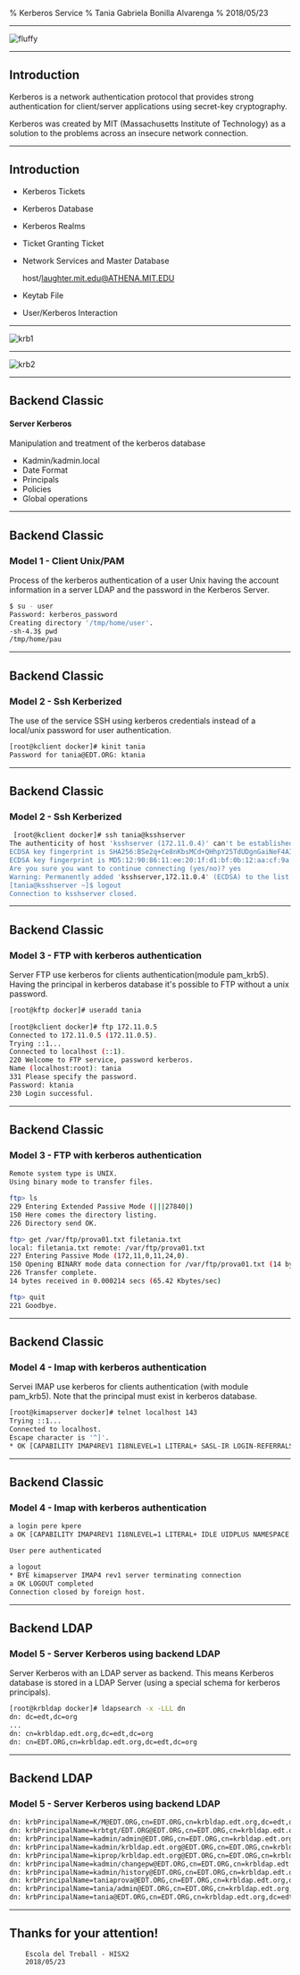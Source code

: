 % Kerberos Service
% Tania Gabriela Bonilla Alvarenga
% 2018/05/23

---

![fluffy](fluffyasleep.jpg)

---

## Introduction

Kerberos is a network authentication protocol that provides strong authentication for client/server applications using secret-key cryptography.

Kerberos was created by MIT (Massachusetts Institute of Technology) as a solution to the problems across an insecure network connection.

---

## Introduction

* Kerberos Tickets
* Kerberos Database
* Kerberos Realms
* Ticket Granting Ticket
* Network Services and Master Database

	host/laughter.mit.edu@ATHENA.MIT.EDU

* Keytab File
* User/Kerberos Interaction


---

![krb1](kerberos_1.png)

---

![krb2](kerberos_2.png)

---

## Backend Classic

#### Server Kerberos

Manipulation and treatment of the kerberos database

* Kadmin/kadmin.local
* Date Format
* Principals
* Policies
* Global operations

---

## Backend Classic

### Model 1 - Client Unix/PAM

Process of the kerberos authentication of a user Unix having the account information in a server LDAP and the password in the Kerberos Server.

```bash
$ su - user
Password: kerberos_password
Creating directory '/tmp/home/user'.
-sh-4.3$ pwd
/tmp/home/pau
```

---

## Backend Classic

### Model 2 - Ssh Kerberized

The use of the service SSH using kerberos credentials instead of a local/unix password for user authentication.

```bash
[root@kclient docker]# kinit tania
Password for tania@EDT.ORG: ktania
```

---

## Backend Classic

### Model 2 - Ssh Kerberized

```bash
 [root@kclient docker]# ssh tania@ksshserver
The authenticity of host 'ksshserver (172.11.0.4)' can't be established.
ECDSA key fingerprint is SHA256:BSe2q+Ce8nKbsMCd+QHhpY25TdUDgnGaiNeF4AItyPA.
ECDSA key fingerprint is MD5:12:90:86:11:ee:20:1f:d1:bf:0b:12:aa:cf:9a:33:31.
Are you sure you want to continue connecting (yes/no)? yes
Warning: Permanently added 'ksshserver,172.11.0.4' (ECDSA) to the list of known hosts.
[tania@ksshserver ~]$ logout
Connection to ksshserver closed.
```

---

## Backend Classic

### Model 3 - FTP with kerberos authentication

Server FTP use kerberos for clients authentication(module pam_krb5). Having the principal in kerberos database it's possible to FTP without a unix password.

```bash
[root@kftp docker]# useradd tania
 
[root@kclient docker]# ftp 172.11.0.5
Connected to 172.11.0.5 (172.11.0.5).
Trying ::1...
Connected to localhost (::1).
220 Welcome to FTP service, password kerberos.
Name (localhost:root): tania
331 Please specify the password.
Password: ktania
230 Login successful.
```

---

## Backend Classic

### Model 3 - FTP with kerberos authentication

```bash
Remote system type is UNIX.
Using binary mode to transfer files.

ftp> ls
229 Entering Extended Passive Mode (|||27840|)
150 Here comes the directory listing.
226 Directory send OK.

ftp> get /var/ftp/prova01.txt filetania.txt
local: filetania.txt remote: /var/ftp/prova01.txt
227 Entering Passive Mode (172,11,0,11,24,0).
150 Opening BINARY mode data connection for /var/ftp/prova01.txt (14 bytes).
226 Transfer complete.
14 bytes received in 0.000214 secs (65.42 Kbytes/sec)

ftp> quit
221 Goodbye.
```

---

## Backend Classic

### Model 4 - Imap with kerberos authentication

Servei IMAP use kerberos for clients authentication (with module pam_krb5).
Note that the principal must exist in kerberos database.

```bash
[root@kimapserver docker]# telnet localhost 143
Trying ::1...
Connected to localhost.
Escape character is '^]'.
* OK [CAPABILITY IMAP4REV1 I18NLEVEL=1 LITERAL+ SASL-IR LOGIN-REFERRALS STARTTLS] localhost IMAP4rev1 2007f.404 at Wed, 16 May 2018 09:47:02 +0000 (UTC)
```

---

## Backend Classic

### Model 4 - Imap with kerberos authentication

```bash
a login pere kpere
a OK [CAPABILITY IMAP4REV1 I18NLEVEL=1 LITERAL+ IDLE UIDPLUS NAMESPACE CHILDREN MAILBOX-REFERRALS BINARY UNSELECT ESEARCH WITHIN SCAN SORT THREAD=REFERENCES THREAD=ORDEREDSUBJECT MULTIAPPEND]

User pere authenticated

a logout
* BYE kimapserver IMAP4 rev1 server terminating connection
a OK LOGOUT completed
Connection closed by foreign host.
```


---

## Backend LDAP

### Model 5 - Server Kerberos using backend LDAP
	
Server Kerberos with an LDAP server as backend. This means Kerberos database is stored in a LDAP Server (using a special schema for kerberos principals).

```bash 
[root@krbldap docker]# ldapsearch -x -LLL dn
dn: dc=edt,dc=org
...
dn: cn=krbldap.edt.org,dc=edt,dc=org
dn: cn=EDT.ORG,cn=krbldap.edt.org,dc=edt,dc=org
```

---

## Backend LDAP

### Model 5 - Server Kerberos using backend LDAP

```bash
dn: krbPrincipalName=K/M@EDT.ORG,cn=EDT.ORG,cn=krbldap.edt.org,dc=edt,dc=org
dn: krbPrincipalName=krbtgt/EDT.ORG@EDT.ORG,cn=EDT.ORG,cn=krbldap.edt.org,dc=edt,dc=org
dn: krbPrincipalName=kadmin/admin@EDT.ORG,cn=EDT.ORG,cn=krbldap.edt.org,dc=edt,dc=org
dn: krbPrincipalName=kadmin/krbldap.edt.org@EDT.ORG,cn=EDT.ORG,cn=krbldap.edt.org,dc=edt,dc=org
dn: krbPrincipalName=kiprop/krbldap.edt.org@EDT.ORG,cn=EDT.ORG,cn=krbldap.edt.org,dc=edt,dc=org
dn: krbPrincipalName=kadmin/changepw@EDT.ORG,cn=EDT.ORG,cn=krbldap.edt.org,dc=edt,dc=org
dn: krbPrincipalName=kadmin/history@EDT.ORG,cn=EDT.ORG,cn=krbldap.edt.org,dc=edt,dc=org
dn: krbPrincipalName=taniaprova@EDT.ORG,cn=EDT.ORG,cn=krbldap.edt.org,dc=edt,dc=org
dn: krbPrincipalName=tania/admin@EDT.ORG,cn=EDT.ORG,cn=krbldap.edt.org,dc=edt,dc=org
dn: krbPrincipalName=tania@EDT.ORG,cn=EDT.ORG,cn=krbldap.edt.org,dc=edt,dc=org
```

---


## Thanks for your attention!

		Escola del Treball - HISX2
		2018/05/23
